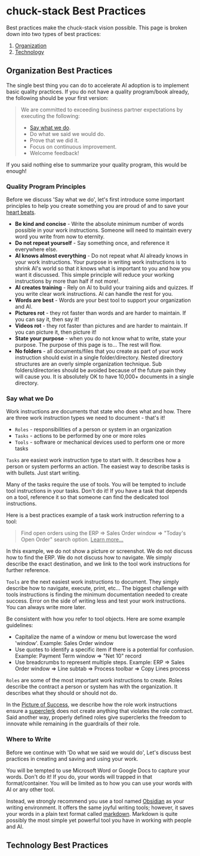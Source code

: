 # chuck-stack Best Practices

Best practices make the chuck-stack vision possible. This page is broken down into two types of best practices:

1. [Organization](./best-practices.md#organization-best-practices)
2. [Technology](./best-practices.md#technology-best-practices)

## Organization Best Practices

The single best thing you can do to accelerate AI adoption is to implement basic quality practices. If you do not have a quality program/book already, the following should be your first version:

>We are committed to exceeding business partner expectations by executing the following:
>
>- [Say what we do](./best-practices.md#say-what-we-do).
>- Do what we said we would do.
>- Prove that we did it.
>- Focus on continuous improvement.
>- Welcome feedback!

If you said nothing else to summarize your quality program, this would be enough!

### Quality Program Principles

Before we discuss 'Say what we do', let's first introduce some important principles to help you create something you are proud of and to save your [heart beats](./stack-faq.md#saving-heartbeats).

- **Be kind and concise** - Write the absolute minimum number of words possible in your work instructions. Someone will need to maintain every word you write from now to eternity.
- **Do not repeat yourself** - Say something once, and reference it everywhere else.
- **AI knows almost everything** - Do not repeat what AI already knows in your work instructions. Your purpose in writing work instructions is to shrink AI's world so that it knows what is important to you and how you want it discussed. This simple principle will reduce your working instructions by more than half if not more!.
- **AI creates training** - Rely on AI to build your training aids and quizzes. If you write clear work instructions. AI can handle the rest for you.
- **Words are best** - Words are your best tool to support your organization and AI.
- **Pictures rot** - they rot faster than words and are harder to maintain. If you can say it, then say it!
- **Videos rot** - they rot faster than pictures and are harder to maintain. If you can picture it, then picture it!
- **State your purpose** - when you do not know what to write, state your purpose. The purpose of this page is to... The rest will flow.
- **No folders** - all documents/files that you create as part of your work instruction should exist in a single folder/directory. Nested directory structures are an overly simple organization technique. Sub folders/directories should be avoided because of the future pain they will cause you. It is absolutely OK to have 10,000+ documents in a single directory.

### Say what we Do

Work instructions are documents that state who does what and how. There are three work instruction types we need to document - that's it!

- `Roles` - responsibilities of a person or system in an organization
- `Tasks` - actions to be performed by one or more roles
- `Tools` - software or mechanical devices used to perform one or more tasks

`Tasks` are easiest work instruction type to start with. It describes how a person or system performs an action. The easiest way to describe tasks is with bullets. Just start writing.

Many of the tasks require the use of tools. You will be tempted to include tool instructions in your tasks. Don't do it!  If you have a task that depends on a tool, reference it so that someone can find the dedicated tool instructions.

Here is a best practices example of a task work instruction referring to a tool:
> Find open orders using the ERP => Sales Order window => "Today's Open Order" search option. <u>Learn more...</u>

In this example, we do not show a picture or screenshot. We do not discuss how to find the ERP. We do not discuss how to navigate. We simply describe the exact destination, and we link to the tool work instructions for further reference.

`Tools` are the next easiest work instructions to document. They simply describe how to navigate, execute, print, etc... The biggest challenge with tools instructions is finding the minimum documentation needed to create success. Error on the side of writing less and test your work instructions. You can always write more later.

Be consistent with how you refer to tool objects. Here are some example guidelines:

- Capitalize the name of a window or menu but lowercase the word 'window'. Example: Sales Order window
- Use quotes to identify a specific item if there is a potential for confusion. Example: Payment Term window => "Net 10" record
- Use breadcrumbs to represent multiple steps. Example: ERP => Sales Order window => Line subtab => Process toolbar => Copy Lines process

`Roles` are some of the most important work instructions to create. Roles describe the contract a person or system has with the organization. It describes what they should or should not do. 

In the [Picture of Success](./picture-success.md), we describe how the role work instructions ensure a [superclerk](./terminology.md#superclerk) does not create anything that violates the role contract. Said another way, properly defined roles give superclerks the freedom to innovate while remaining in the guardrails of their role.

### Where to Write

Before we continue with 'Do what we said we would do', Let's discuss best practices in creating and saving and using your work.

You will be tempted to use Microsoft Word or Google Docs to capture your words. Don't do it! If you do, your words will trapped in that format/container. You will be limited as to how you can use your words with AI or any other tool.

Instead, we strongly recommend you use a tool named [Obsidian](https://obsidian.md/) as your writing environment. It offers the same joyful writing tools; however, it saves your words in a plain text format called [markdown](https://en.wikipedia.org/wiki/Markdown). Markdown is quite possibly the most simple yet powerful tool you have in working with people and AI.

## Technology Best Practices

